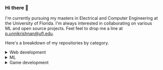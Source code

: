 ### Hi there 👋

<!--
**poverty149/poverty149** is a ✨ _special_ ✨ repository because its `README.md` (this file) appears on your GitHub profile.

Here are some ideas to get you started:

- 🔭 I’m currently working on ...
- 🌱 I’m currently learning ...
- 👯 I’m looking to collaborate on ...
- 🤔 I’m looking for help with ...
- 💬 Ask me about ...
- 📫 How to reach me: ...
- 😄 Pronouns: ...
- ⚡ Fun fact: ...
-->
I'm currently pursuing my masters in Electrical and Computer Engineering at the University of Florida. I'm always interested in collaborating on various ML and open source projects. Feel feel to drop me a line at p.unnikrishnan@ufl.edu.

Here's a breakdown of my repositories by category.

<details>
<summary>Web development</summary>

- <a href="https://github.com/poverty149/CV-generator">CV-generator </a> 

- <a href="https://github.com/poverty149/Library">Library </a> 

- <a href="https://github.com/poverty149/Restaurant">Restaurant </a> 

- <a href="https://github.com/poverty149/Quit-That-Vice">Quit-That-Vice </a> 

- <a href="https://github.com/poverty149/Battleship">Battleship </a> 

- <a href="https://github.com/poverty149/Piano-Tiles">Piano-Tiles </a>
</details>
<details>
<summary> ML</summary>

- <a href="https://github.com/poverty149/Fashion-MNIST">Fashion-MNIST </a> 

- <a href="https://github.com/poverty149/Speech-Emotion-Recognition">Speech-Emotion-Recognition</a> 

- <a href="https://github.com/poverty149/Web-Scraping-Reviews-from-Goodreads">Web-Scraping-Reviews-from-Goodreads </a> 

- <a href="https://github.com/poverty149/Breast-Cancer-Detection ">Breast-Cancer-Detection  </a> 

- <a href="https://github.com/poverty149/Movie-Recommender ">Movie-Recommender  </a> 
</details>
<details >
<summary> Game development</summary>

- <a href="https://github.com/poverty149/FMR_Final_project ">FMR_Final_project  </a> 

- <a href="https://github.com/poverty149/Battleship ">Battleship  </a> 

- <a href="https://github.com/poverty149/TIC-TAC-TOE ">TIC-TAC-TOE </a> 

</details>



